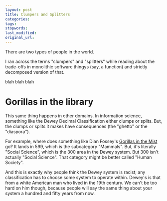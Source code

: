 ```yaml
---
layout: post
title: Clumpers and Splitters
categories:
tags:
stopwords:
last_modified:
original_url:
---
```


There are two types of people in the world.

I ran across the terms "clumpers" and "splitters" while reading about
the trade-offs in monolithic software thingys (say, a function) and
strictly decomposed version of that.

blah blah blah

# Gorillas in the library

This same thing happens in other domains. In information science,
something like the Dewey Decimal Classification either clumps or
splits. But, the clumps or splits it makes have consequences (the
"ghetto" or the "diaspora").

For example, where does something like Dian Fossey's [Gorillas in the
Mist](https://amzn.to/3qWNrsU) go? It lands in 599, which is the
subcategory "Mammals". But, it's literally "Social Science", which is
the 300 area in the Dewey system. But 300 isn't actually "Social
Science". That category might be better called "Human Society".

And this is exactly why people think the Dewey system is racist; any
classification has to choose some system to operate within. Dewey's is
that from a white American man who lived in the 19th century. We can't
be too hard on him though, because people will say the same thing
about your system a hundred and fifty years from now.





